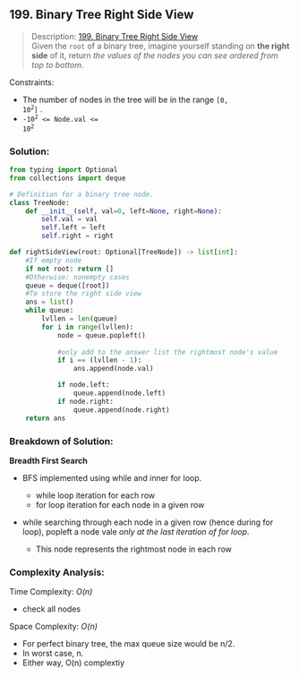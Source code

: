 ## 199. Binary Tree Right Side View

>Description: [199. Binary Tree Right Side View](https://leetcode.com/problems/binary-tree-right-side-view/description/)\
Given the `root` of a binary tree, imagine yourself standing on **the right side** of it, return *the values of the nodes you can see ordered from top to bottom*.

Constraints:

- The number of nodes in the tree will be in the range <code>[0, 10<sup>2</sup>]</code> .
- <code>-10<sup>2</sup> <= Node.val <= 10<sup>2</sup></code> 


### Solution: 

```python
from typing import Optional
from collections import deque

# Definition for a binary tree node.
class TreeNode:
    def __init__(self, val=0, left=None, right=None):
        self.val = val
        self.left = left
        self.right = right

def rightSideView(root: Optional[TreeNode]) -> list[int]:
    #If empty node
    if not root: return []
    #Otherwise: nonempty cases
    queue = deque([root])
    #To store the right side view
    ans = list()
    while queue:
        lvllen = len(queue)
        for i in range(lvllen):
            node = queue.popleft()
            
            #only add to the answer list the rightmost node's value
            if i == (lvllen - 1):
                ans.append(node.val)

            if node.left:
                queue.append(node.left)
            if node.right:
                queue.append(node.right)
    return ans
```
### Breakdown of Solution:

**Breadth First Search**

- BFS implemented using while and inner for loop.
    - while loop iteration for each row
    - for loop iteration for each node in a given row

- while searching through each node in a given row (hence during for loop), popleft a node vale *only at the last iteration of for loop*.
    - This node represents the rightmost node in each row 

### Complexity Analysis:

Time Complexity: *O(n)*

- check all nodes

Space Complexity: *O(n)*

- For perfect binary tree, the max queue size would be n/2.
- In worst case, n.
- Either way, O(n) complextiy
    
